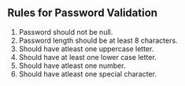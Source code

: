 ## Rules for Password Validation

1. Password should not be null.
2. Password length should be at least 8 characters.
3.  Should have atleast one uppercase letter.
4. Should have at least one lower case letter.
5. Should have atleast one number.
6. Should have atleast one special character.